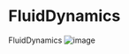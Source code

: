 # FluidDynamics
FluidDynamics
![image](https://user-images.githubusercontent.com/75655387/115547985-e64bca00-a2e1-11eb-9551-91cd1f762cd0.png)
